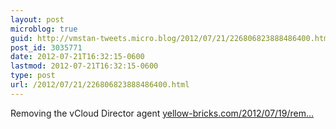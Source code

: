 ```yaml
---
layout: post
microblog: true
guid: http://vmstan-tweets.micro.blog/2012/07/21/226806823888486400.html
post_id: 3035771
date: 2012-07-21T16:32:15-0600
lastmod: 2012-07-21T16:32:15-0600
type: post
url: /2012/07/21/226806823888486400.html
---
```

Removing the vCloud Director agent <a href="http://www.yellow-bricks.com/2012/07/19/removing-the-vcloud-director-agent/">yellow-bricks.com/2012/07/19/rem…</a>
